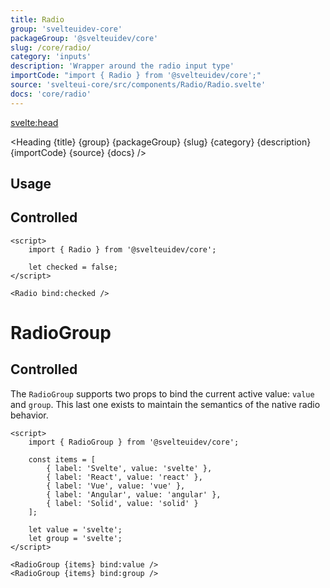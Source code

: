 ```yaml
---
title: Radio
group: 'svelteuidev-core'
packageGroup: '@svelteuidev/core'
slug: /core/radio/
category: 'inputs'
description: 'Wrapper around the radio input type'
importCode: "import { Radio } from '@svelteuidev/core';"
source: 'svelteui-core/src/components/Radio/Radio.svelte'
docs: 'core/radio'
---
```


<script>
  import { Demo, RadioDemos } from '@svelteuidev/demos';
	import { Heading } from "$lib/components";
</script>

<svelte:head>

  <title>{title} - SvelteUI</title>
</svelte:head>

<Heading {title} {group} {packageGroup} {slug} {category} {description} {importCode} {source} {docs} />

## Usage

<Demo demo={RadioDemos.configurator} />

## Controlled

```svelte
<script>
	import { Radio } from '@svelteuidev/core';

	let checked = false;
</script>

<Radio bind:checked />
```

# RadioGroup

<Demo demo={RadioDemos.groupConfigurator} />

## Controlled

The `RadioGroup` supports two props to bind the current active value: `value` and `group`. This last one exists to maintain the semantics of the native radio behavior.

```svelte
<script>
	import { RadioGroup } from '@svelteuidev/core';

	const items = [
		{ label: 'Svelte', value: 'svelte' },
		{ label: 'React', value: 'react' },
		{ label: 'Vue', value: 'vue' },
		{ label: 'Angular', value: 'angular' },
		{ label: 'Solid', value: 'solid' }
	];

	let value = 'svelte';
	let group = 'svelte';
</script>

<RadioGroup {items} bind:value />
<RadioGroup {items} bind:group />
```
